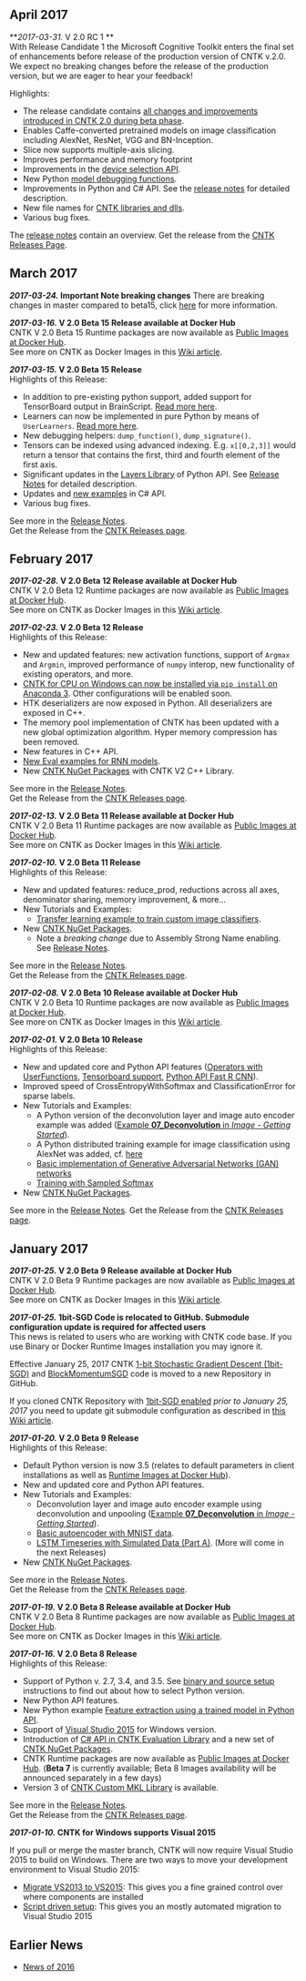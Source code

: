## April 2017
***2017-03-31.* V 2.0 RC 1 **  
With Release Candidate 1 the Microsoft Cognitive Toolkit enters the final set of enhancements before release of the production version of CNTK v.2.0. We expect no breaking changes before the release of the production version, but we are eager to hear your feedback!

Highlights:
* The release candidate contains [all changes and improvements introduced in CNTK 2.0 during beta phase](./CNTK-2.0-Beta-Highlights).
* Enables Caffe-converted pretrained models on image classification including AlexNet, ResNet, VGG and BN-Inception. 
* Slice now supports multiple-axis slicing.
* Improves performance and memory footprint
* Improvements in the [device selection API](./CNTK_2_0_RC_1_Release_Notes).
* New Python [model debugging functions](https://www.cntk.ai/pythondocs/cntk.debugging.html#module-cntk.debugging.debug).
* Improvements in Python and C# API. See the [release notes](./CNTK_2_0_RC_1_Release_Notes) for detailed description.
* New file names for [CNTK libraries and dlls](./CNTK-Shared-Libraries-Naming-Format).
* Various bug fixes.

The [release notes](./CNTK_2_0_RC_1_Release_Notes) contain an overview. 
Get the release from the [CNTK Releases Page](https://github.com/Microsoft/CNTK/releases).

## March 2017
***2017-03-24.* Important Note breaking changes**
There are breaking changes in master compared to beta15, click [here](./Breaking-changes-in-Master-compared-to-beta15) for more information.

***2017-03-16.* V 2.0 Beta 15 Release available at Docker Hub**  
CNTK V 2.0 Beta 15 Runtime packages are now available as [Public Images at Docker Hub](https://hub.docker.com/r/microsoft/cntk/).  
See more on CNTK as Docker Images in this [Wiki article](./CNTK-Docker-Containers).

***2017-03-15.* V 2.0 Beta 15 Release**  
Highlights of this Release:
*  In addition to pre-existing python support, added support for TensorBoard output in BrainScript. [Read more here](./Using-TensorBoard-for-Visualization).
* Learners can now be implemented in pure Python by means of `UserLearners`. [Read more here](https://www.cntk.ai/pythondocs/extend.html#user-learners).
* New debugging helpers: `dump_function()`, `dump_signature()`.
* Tensors can be indexed using advanced indexing. E.g. `x[[0,2,3]]` would return a tensor that contains the first, third and fourth element of the first axis.
* Significant updates in the [Layers Library](https://www.cntk.ai/pythondocs/layerref.html) of Python API. See [Release Notes](./CNTK_2_0_beta_15_Release_Notes) for detailed description.
* Updates and [new examples](./CNTK-Eval-Examples#examples-for-evaluating-multiple-requests-in-parallel) in C# API.
* Various bug fixes.

See more in the [Release Notes](./CNTK_2_0_beta_15_Release_Notes).  
Get the Release from the [CNTK Releases page](https://github.com/Microsoft/CNTK/releases).

## February 2017
***2017-02-28.* V 2.0 Beta 12 Release available at Docker Hub**  
CNTK V 2.0 Beta 12 Runtime packages are now available as [Public Images at Docker Hub](https://hub.docker.com/r/microsoft/cntk/).  
See more on CNTK as Docker Images in this [Wiki article](./CNTK-Docker-Containers).

***2017-02-23.* V 2.0 Beta 12 Release**  
Highlights of this Release:
* New and updated features: new activation functions, support of `Argmax` and `Argmin`, improved performance of `numpy` interop, new functionality of existing operators, and more.
* [CNTK for CPU on Windows can now be installed via `pip install` on Anaconda 3](./Setup-CNTK-on-your-machine). Other configurations will be enabled soon.
* HTK deserializers are now exposed in Python. All deserializers are exposed in C++.
* The memory pool implementation of CNTK has been updated with a new global optimization algorithm. Hyper memory compression has been removed.
* New features in C++ API.
* [New Eval examples for RNN models](https://github.com/Microsoft/CNTK/blob/master/Examples/Evaluation/CNTKLibraryCSEvalCPUOnlyExamples/CNTKLibraryCSEvalExamples.cs).
* New [CNTK NuGet Packages](./NuGet-Package) with CNTK V2 C++ Library.

See more in the [Release Notes](./CNTK_2_0_beta_12_Release_Notes).  
Get the Release from the [CNTK Releases page](https://github.com/Microsoft/CNTK/releases).

***2017-02-13.* V 2.0 Beta 11 Release available at Docker Hub**  
CNTK V 2.0 Beta 11 Runtime packages are now available as [Public Images at Docker Hub](https://hub.docker.com/r/microsoft/cntk/).  
See more on CNTK as Docker Images in this [Wiki article](./CNTK-Docker-Containers).

***2017-02-10.* V 2.0 Beta 11 Release**  
Highlights of this Release:
* New and updated features: reduce_prod, reductions across all axes, denominator sharing, memory improvement, & more...
* New Tutorials and Examples:
  * [Transfer learning example to train custom image classifiers](https://github.com/Microsoft/CNTK/tree/v2.0.beta11.0/Examples/Image/TransferLearning).
* New [CNTK NuGet Packages](./NuGet-Package).
  * Note a *breaking change* due to Assembly Strong Name enabling. See [Release Notes](./CNTK_2_0_beta_11_Release_Notes).

See more in the [Release Notes](./CNTK_2_0_beta_11_Release_Notes).  
Get the Release from the [CNTK Releases page](https://github.com/Microsoft/CNTK/releases).

***2017-02-08.* V 2.0 Beta 10 Release available at Docker Hub**  
CNTK V 2.0 Beta 10 Runtime packages are now available as [Public Images at Docker Hub](https://hub.docker.com/r/microsoft/cntk/).  
See more on CNTK as Docker Images in this [Wiki article](./CNTK-Docker-Containers).

***2017-02-01.* V 2.0 Beta 10 Release**  
Highlights of this Release:
* New and updated core and Python API features ([Operators with UserFunctions](https://www.cntk.ai/pythondocs/extend.html), [Tensorboard support](./Using-TensorBoard-for-Visualization), [Python API Fast R CNN](./Object-Detection-using-Fast-R-CNN)).
* Improved speed of CrossEntropyWithSoftmax and ClassificationError for sparse labels.
* New Tutorials and Examples:
  * A Python version of the deconvolution layer and image auto encoder example was added ([Example **07_Deconvolution** in *Image - Getting Started*](https://github.com/Microsoft/CNTK/tree/v2.0.beta10.0/Examples/Image/GettingStarted)).
  * A Python distributed training example for image classification using AlexNet was added, cf. [here](https://github.com/Microsoft/CNTK/tree/v2.0.beta10.0/Examples/Image/Classification/AlexNet/Python)
  * [Basic implementation of Generative Adversarial Networks (GAN) networks](https://github.com/Microsoft/CNTK/blob/v2.0.beta10.0/Tutorials/CNTK_206_Basic_GAN.ipynb)
  * [Training with Sampled Softmax](https://github.com/Microsoft/CNTK/blob/v2.0.beta10.0/Tutorials/CNTK_207_Training_with_Sampled_Softmax.ipynb)
* New [CNTK NuGet Packages](./NuGet-Package).

See more in the [Release Notes](./CNTK_2_0_beta_10_Release_Notes).
Get the Release from the [CNTK Releases page](https://github.com/Microsoft/CNTK/releases).

## January 2017
***2017-01-25.* V 2.0 Beta 9 Release available at Docker Hub**  
CNTK V 2.0 Beta 9 Runtime packages are now available as [Public Images at Docker Hub](https://hub.docker.com/r/microsoft/cntk/).  
See more on CNTK as Docker Images in this [Wiki article](./CNTK-Docker-Containers).

***2017-01-25.* 1bit-SGD Code is relocated to GitHub. Submodule configuration update is required for affected users**  
This news is related to users who are working with CNTK code base. If you use Binary or Docker Runtime Images installation you may ignore it.

Effective January 25, 2017 CNTK [1-bit Stochastic Gradient Descent (1bit-SGD)](./Enabling-1bit-SGD) and [BlockMomentumSGD](./Multiple-GPUs-and-machines#22-block-momentum-sgd) code is moved to a new Repository in GitHub.

If you cloned CNTK Repository with [1bit-SGD enabled](./Enabling-1bit-SGD) *prior to January 25, 2017* you need to update git submodule configuration as described in [this Wiki article](./Update-1bit-SGD-Submodule-Location).

***2017-01-20.* V 2.0 Beta 9 Release**  
Highlights of this Release:
* Default Python version is now 3.5 (relates to default parameters in client installations as well as [Runtime Images at Docker Hub](./CNTK-Docker-Containers)).
* New and updated core and Python API features.
* New Tutorials and Examples:
  * Deconvolution layer and image auto encoder example using deconvolution and unpooling ([Example **07_Deconvolution** in *Image - Getting Started*](https://github.com/Microsoft/CNTK/tree/v2.0.beta9.0/Examples/Image/GettingStarted)).
  * [Basic autoencoder with MNIST data](https://github.com/Microsoft/CNTK/blob/v2.0.beta9.0/Tutorials/CNTK_105_Basic_Autoencoder_for_Dimensionality_Reduction.ipynb).
  * [LSTM Timeseries with Simulated Data (Part A)](https://github.com/Microsoft/CNTK/blob/v2.0.beta9.0/Tutorials/CNTK_106A_LSTM_Timeseries_with_Simulated_Data.ipynb). (More will come in the next Releases)
* New [CNTK NuGet Packages](./NuGet-Package).

See more in the [Release Notes](./CNTK_2_0_beta_9_Release_Notes).  
Get the Release from the [CNTK Releases page](https://github.com/Microsoft/CNTK/releases).

***2017-01-19.* V 2.0 Beta 8 Release available at Docker Hub**  
CNTK V 2.0 Beta 8 Runtime packages are now available as [Public Images at Docker Hub](https://hub.docker.com/r/microsoft/cntk/).  
See more on CNTK as Docker Images in this [Wiki article](./CNTK-Docker-Containers).

***2017-01-16.* V 2.0 Beta 8 Release**  
Highlights of this Release:
* Support of Python v. 2.7, 3.4, and 3.5. See [binary and source setup](./Setup-CNTK-on-your-machine) instructions to find out about how to select Python version.
* New Python API features.
* New Python example [Feature extraction using a trained model in Python API](https://github.com/Microsoft/CNTK/tree/v2.0.beta8.0/Examples/Image/FeatureExtraction).
* Support of [Visual Studio 2015](./Setup-Migrate-VS13-to-VS15) for Windows version.
* Introduction of [C# API in CNTK Evaluation Library](https://github.com/Microsoft/CNTK/wiki//CNTK-Library-Evaluation-on-Windows#using-the-cntk-library-managed-api) and a new set of [CNTK NuGet Packages](./NuGet-Package).
* CNTK Runtime packages are now available as [Public Images at Docker Hub](./CNTK-Docker-Containers). (**Beta 7** is currently available; Beta 8 Images availability will be announced separately in a few days)
* Version 3 of [CNTK Custom MKL Library](https://cntk.ai/mkl/) is available.

See more in the [Release Notes](./CNTK_2_0_beta_8_Release_Notes).  
Get the Release from the [CNTK Releases page](https://github.com/Microsoft/CNTK/releases).

***2017-01-10.* CNTK for Windows supports Visual 2015**

If you pull or merge the master branch, CNTK will now require Visual Studio 2015 to build on Windows. There are two ways to move your development environment to Visual Studio 2015:

* [Migrate VS2013 to VS2015](./Setup-Migrate-VS13-to-VS15): This gives you a fine grained control over where components are installed 
* [Script driven setup](./Setup-CNTK-with-script-on-Windows): This gives you an mostly automated migration to Visual Studio 2015

## Earlier News

* [News of 2016](./News-2016)
